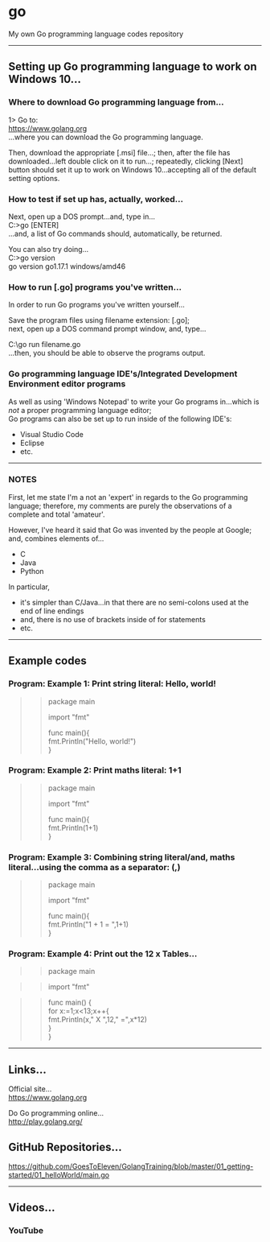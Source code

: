 # go
My own Go programming language codes repository

-----

## Setting up Go programming language to work on Windows 10...

### Where to download Go programming language from...

1> Go to:   
https://www.golang.org  
...where you can download the Go programming language.

Then, download the appropriate [.msi] file...; then, after the file has downloaded...left double click on it to run...; repeatedly, clicking [Next] button should set it up to work on Windows 10...accepting all of the default setting options.

### How to test if set up has, actually, worked...

Next, open up a DOS prompt...and, type in...  
C:\>go [ENTER]  
...and, a list of Go commands should, automatically, be returned.  

You can also try doing...    
C:\>go version  
go version go1.17.1 windows/amd46  

### How to run [.go] programs you've written...

In order to run Go programs you've written yourself...  

Save the program files using filename extension: [.go];   
next, open up a DOS command prompt window, and, type...    

C:\go run filename.go  
...then, you should be able to observe the programs output.   

### Go programming language IDE's/Integrated Development Environment editor programs  

As well as using 'Windows Notepad' to write your Go programs in...which is *not* a proper programming language editor;  
Go programs can also be set up to run inside of the following IDE's:  

- Visual Studio Code  
- Eclipse   
- etc.  

-----

### NOTES  

First, let me state I'm a not an 'expert' in regards to the Go programming language; therefore, my comments are purely the observations of a complete and total 'amateur'.

However, I've heard it said that Go was invented by the people at Google; and, combines elements of...

- C  
- Java    
- Python    

In particular,  

- it's simpler than C/Java...in that there are no semi-colons used at the end of line endings    
- and, there is no use of brackets inside of for statements     
- etc.  

-----

## Example codes  

### Program: Example 1: Print string literal: Hello, world!

>>package main  
>>
>>import "fmt"  
>>
>>func main(){  
>> fmt.Println("Hello, world!")  
>>}  

### Program: Example 2: Print maths literal: 1+1

>>package main  
>>
>>import "fmt"  
>>
>>func main(){  
>> fmt.Println(1+1)    
>>}  

### Program: Example 3: Combining string literal/and, maths literal...using the comma as a separator: (,)

>>package main  
>>
>>import "fmt"  
>>
>>func main(){  
>> fmt.Println("1 + 1 = ",1+1)    
>>}  

### Program: Example 4: Print out the 12 x Tables...

>>package main  

>>import "fmt"   

>>func main() {  
>>	for x:=1;x<13;x++{  
>>	 fmt.Println(x," X ",12," =",x*12)  
>>	}  
>>}  

-----

## Links...

Official site...  
https://www.golang.org  

Do Go programming online...  
http://play.golang.org/

## GitHub Repositories...

https://github.com/GoesToEleven/GolangTraining/blob/master/01_getting-started/01_helloWorld/main.go  


-----

## Videos...  

### YouTube  




